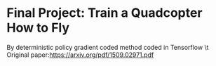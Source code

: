 # Final Project: Train a Quadcopter How to Fly
By deterministic policy gradient coded method coded in Tensorflow \t
Original paper:https://arxiv.org/pdf/1509.02971.pdf
